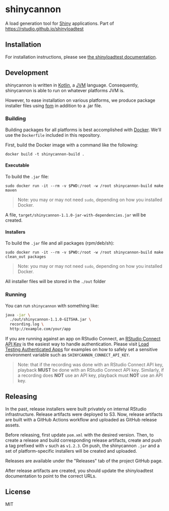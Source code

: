 # shinycannon

A load generation tool for [Shiny](https://shiny.rstudio.com/) applications. Part of https://rstudio.github.io/shinyloadtest

## Installation

For installation instructions, please see [the shinyloadtest documentation](https://rstudio.github.io/shinyloadtest).

## Development

shinycannon is written in [Kotlin][kotlin], a [JVM][jvm] language. Consequently,
shinycannon is able to run on whatever platforms JVM is.

However, to ease installation on various platforms, we produce package installer
files using [fpm][fpm] in addition to a .jar file.

### Building

Building packages for all platforms is best accomplished with [Docker][docker].
We'll use the `Dockerfile` included in this repository.

First, build the Docker image with a command like the following:

```
docker build -t shinycannon-build .
```

#### Executable

To build the `.jar` file:

```
sudo docker run -it --rm -v $PWD:/root -w /root shinycannon-build make maven
```
> Note: you may or may not need `sudo`, depending on how you installed Docker.

A file, `target/shinycannon-1.1.0-jar-with-dependencies.jar` will be created.


#### Installers

To build the `.jar` file and all packages (rpm/deb/sh):

```
sudo docker run -it --rm -v $PWD:/root -w /root shinycannon-build make clean_out packages
```

> Note: you may or may not need `sudo`, depending on how you installed Docker.

All installer files will be stored in the `./out` folder

### Running

You can run `shinycannon` with something like:

```bash
java -jar \
  ./out/shinycannon-1.1.0-GITSHA.jar \
  recording.log \
  http://example.com/your/app
```

If you are running against an app on RStudio Connect, an [RStudio Connect API Key](https://docs.rstudio.com/connect/user/api-keys/) is the easiest way to handle authentication. Please visit [Load Testing Authenticated Apps](https://rstudio.github.io/shinyloadtest/articles/load-testing-authenticated-apps.html#load-testing) for examples on how to safely set a sensitive environment variable such as `SHINYCANNON_CONNECT_API_KEY`.

> Note: that if the recording was done with an RStudio Connect API key, playback **MUST** be done with an RStudio Connect API key.  Similarly, if a recording does **NOT** use an API key, playback must **NOT** use an API key.


## Releasing

In the past, release installers were built privately on internal
RStudio infrastructure. Release artifacts were deployed to S3. Now,
release artifacts are built with a GitHub Actions workflow and
uploaded as GitHub release assets.

Before releasing, first update `pom.xml` with the desired
version. Then, to create a release and build corresponding release
artifacts, create and push a tag prefixed with `v` such as
`v1.2.3`. On push, the shinycannon `.jar` and a set of
platform-specific installers will be created and uploaded.

Releases are available under the "Releases" tab of the project GitHub
page.

After release artifacts are created, you should update the
shinyloadtest documentation to point to the correct URLs.

## License

MIT

[kotlin]: https://kotlinlang.org/
[jvm]: https://en.wikipedia.org/wiki/Java_virtual_machine
[fpm]: https://github.com/jordansissel/fpm
[docker]: https://www.docker.com/
